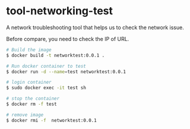 # tool-networking-test
A network troubleshooting tool that helps us to check the network issue.

Before compare, you need to check the IP of URL.

```sh
# Build the image
$ docker build -t networktest:0.0.1 .

# Run docker container to test
$ docker run -d --name=test networktest:0.0.1

# login container
$ sudo docker exec -it test sh

# stop the container
$ docker rm -f test

# remove image
$ docker rmi -f  networktest:0.0.1
```
